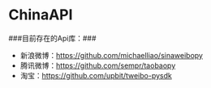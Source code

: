 ChinaAPI
========

###目前存在的Api库：###
* 新浪微博：https://github.com/michaelliao/sinaweibopy
* 腾讯微博：https://github.com/sempr/taobaopy
* 淘宝：https://github.com/upbit/tweibo-pysdk
